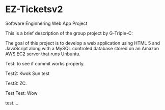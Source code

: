 
# EZ-Ticketsv2
Software Enginnering Web App Project

This is a brief description of the group project by G-Triple-C:

The goal of this project is to develop a web application using HTML 5 and JavaScript along with a MySQL controled database stored on an Amazon AWS EC2 server that runs Unbuntu.

Test: to see if commit works properly.

Test2: Kwok Sun test

Test3: ZC.

Test Test: Wow

test....